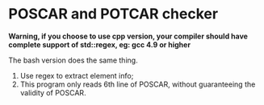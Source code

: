 # POSCAR and POTCAR checker

**Warning, if you choose to use cpp version, your compiler should have 
complete support of std::regex, eg: gcc 4.9 or higher**

The bash version does the same thing.

1. Use regex to extract element info;
2. This program only reads 6th line of POSCAR, without guaranteeing the validity of POSCAR.

